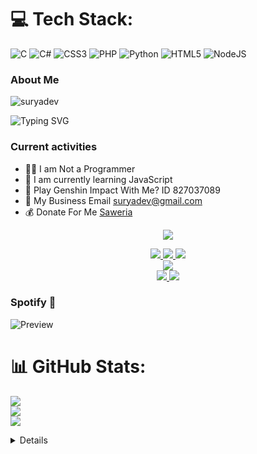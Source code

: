 # 💻 Tech Stack:
![C](https://img.shields.io/badge/c-%2300599C.svg?style=for-the-badge&logo=c&logoColor=white) ![C#](https://img.shields.io/badge/c%23-%23239120.svg?style=for-the-badge&logo=csharp&logoColor=white) ![CSS3](https://img.shields.io/badge/css3-%231572B6.svg?style=for-the-badge&logo=css3&logoColor=white) ![PHP](https://img.shields.io/badge/php-%23777BB4.svg?style=for-the-badge&logo=php&logoColor=white) ![Python](https://img.shields.io/badge/python-3670A0?style=for-the-badge&logo=python&logoColor=ffdd54) ![HTML5](https://img.shields.io/badge/html5-%23E34F26.svg?style=for-the-badge&logo=html5&logoColor=white) ![NodeJS](https://img.shields.io/badge/node.js-6DA55F?style=for-the-badge&logo=node.js&logoColor=white)

### About Me
![suryadev](https://github.com/user-attachments/assets/be6263c5-70a3-4aec-b359-3d6f464da707)

<img
        src="https://readme-typing-svg.herokuapp.com?font=ShadowsIntoLightsize=50&duration=5500&color=f70787&background=FF673200&center=true&vCenter=true&lines=HALO+NAMA+SAYA+SURYA;SAYA+DARI+LAMPUNG+SELATAN;KEC.+WAY+SULAN;SAYA+ADALAH+DEVELOPER;BOT+WHATSAPP😊"
            alt="Typing SVG"
        />
    </a>
</p>
</div>

### Current activities 
- 👨‍💻 I am Not a Programmer
- 🌱 I am currently learning JavaScript
- 🎯 Play Genshin Impact With Me? ID 827037089
- 📧 My Business Email suryadev@gmail.com
- 💰 Donate For Me [Saweria](https://github.com/VyzaaDev/QRIS-SATU-UNTUK-SEMUA.git) 
<p align="center"><img src="https://count.getloli.com/get/@Shsuryaresz-github-readme?theme=rule34" /></p>
<p align="center">
  <a href="https://instagram.com/suryaa_tzye"><img src="https://img.shields.io/badge/Instagram-E4405F?style=for-the-badge&logo=instagram&logoColor=white"/> 
  <a href="https://wa.me/message/2YKSABPIE42IL1"><img src="https://img.shields.io/badge/WhatsApp-25D366?style=for-the-badge&logo=whatsapp&logoColor=white" />
  <a href="https://t.me/Suryaanjg"><img src="https://img.shields.io/badge/Telegram-%230088cc.svg?&style=for-the-badge&logo=telegram&logoColor=white" /> <br>
  <a href="https://youtube.com/c/Suryaa-Md"><img src="Surya -ff0000?style=for-the-badge&logo=youtube&logoColor=ff0000&link=https://youtube.com/@Nazedev" /><br>
  <a href="https://github.com/Shsuryaresz"><img src="https://img.shields.io/badge/-GitHub-black?style=flat-square&logo=github" /> 
  <a href="https://youtube.com/channel/UCl77jQD3Fp__z1oRxm-fA"><img src="https://img.shields.io/youtube/channel/subscribers/UCl77jQD3nSFp__z1oRxm-fA?style=social" /> <br>
  <a name=Shsuryaresz&label=VIEWS&style=flat-square&color=orange" />
</p>

### Spotify 🔭
![Preview](https://tthn.pythonanywhere.com?spin=true&scan=true&eq_color=rainbow&theme=dark)

# 📊 GitHub Stats:
![](https://github-readme-stats.vercel.app/api?username=Shsuryaresz&theme=ocean_dark&hide_border=false&include_all_commits=false&count_private=false)<br/>
![](https://nirzak-streak-stats.vercel.app/?user=Shsuryaresz&theme=ocean_dark&hide_border=false)<br/>
![](https://github-readme-stats.vercel.app/api/top-langs/?username=Shsuryaresz&theme=ocean_dark&hide_border=false&include_all_commits=false&count_private=false&layout=compact)

<details>
    <summary>&#127942 <b>GitHub Trophies</b></summary><br/>
        
![](https://github-profile-trophy.vercel.app/?username=Shsuryaresz&theme=radical&no-frame=false&no-bg=true&margin-w=4)

---
[![](https://visitcount.itsvg.in/api?id=Shsuryaresz&icon=0&color=0)](https://visitcount.itsvg.in)

<!-- Proudly created with GPRM ( https://gprm.itsvg.in ) -->
